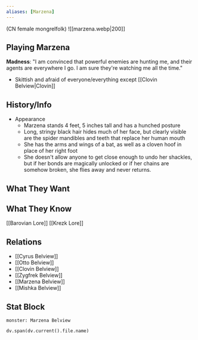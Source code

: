 ```yaml
---
aliases: [Marzena]
---
```

(CN female mongrelfolk)
![[marzena.webp|200]]
## Playing Marzena

**Madness**: "I am convinced that powerful enemies are hunting me, and their agents are everywhere I go. I am sure they're watching me all the time."
- Skittish and afraid of everyone/everything except [[Clovin Belview|Clovin]]

## History/Info
- Appearance
	- Marzena stands 4 feet, 5 inches tall and has a hunched posture
	- Long, stringy black hair hides much of her face, but clearly visible are the spider mandibles and teeth that replace her human mouth
	- She has the arms and wings of a bat, as well as a cloven hoof in place of her right foot
	- She doesn't allow anyone to get close enough to undo her shackles, but if her bonds are magically unlocked or if her chains are somehow broken, she flies away and never returns.

## What They Want

## What They Know
[[Barovian Lore]]
[[Krezk Lore]]

## Relations
- [[Cyrus Belview]]
- [[Otto Belview]]
- [[Clovin Belview]]
- [[Zygfrek Belview]]
- [[Marzena Belview]]
- [[Mishka Belview]]

## Stat Block

```statblock
monster: Marzena Belview
```

```dataviewjs
dv.span(dv.current().file.name)
```
